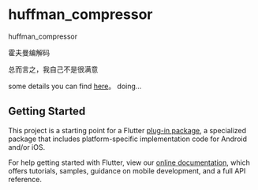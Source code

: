 # huffman_compressor

huffman_compressor

霍夫曼编解码

总而言之，我自己不是很满意

some details you can find [here](https://zwn2001.github.io/2022/01/14/%E6%95%B0%E6%8D%AE%E7%BB%93%E6%9E%84%E8%AF%BE%E8%AE%BE-%E9%9C%8D%E5%A4%AB%E6%9B%BC%E7%BC%96%E7%A0%81%E8%AF%91%E7%A0%81/)。
doing...
## Getting Started

This project is a starting point for a Flutter
[plug-in package](https://flutter.dev/developing-packages/),
a specialized package that includes platform-specific implementation code for
Android and/or iOS.

For help getting started with Flutter, view our
[online documentation](https://flutter.dev/docs), which offers tutorials,
samples, guidance on mobile development, and a full API reference.

